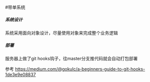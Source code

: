 #带单系统

##### 系统设计

 系统采用面向对象设计，尽量使用对象来完成整个业务逻辑

##### 部署

服务器上做了git hooks钩子，往master分支推代码就会自动打包部署  


参考 https://medium.com/@gokulc/a-beginners-guide-to-git-hooks-1de3e9e08837